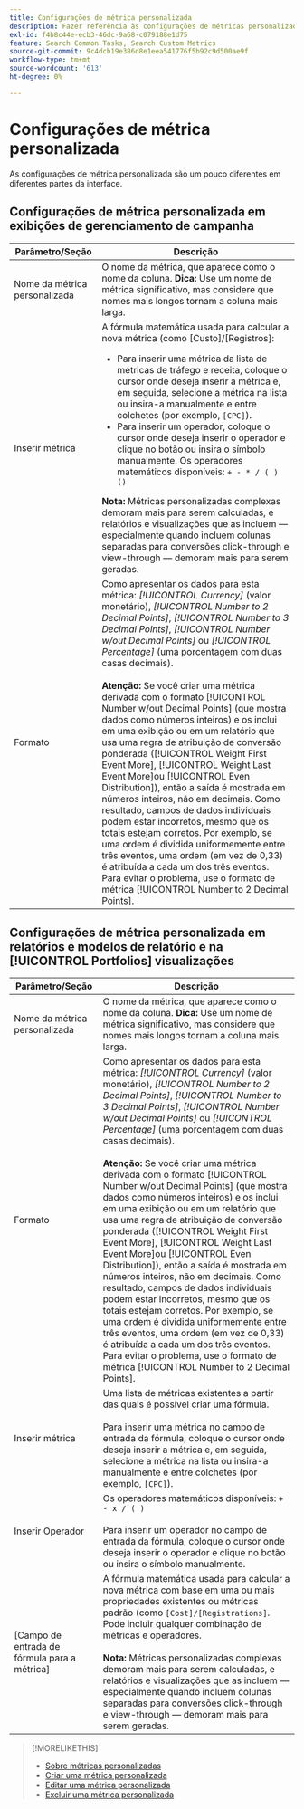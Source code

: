 ```yaml
---
title: Configurações de métrica personalizada
description: Fazer referência às configurações de métricas personalizadas, que são calculadas a partir das métricas padrão.
exl-id: f4b8c44e-ecb3-46dc-9a68-c079188e1d75
feature: Search Common Tasks, Search Custom Metrics
source-git-commit: 9c4dcb19e386d8e1eea541776f5b92c9d500ae9f
workflow-type: tm+mt
source-wordcount: '613'
ht-degree: 0%

---
```


# Configurações de métrica personalizada

As configurações de métrica personalizada são um pouco diferentes em diferentes partes da interface.

## Configurações de métrica personalizada em exibições de gerenciamento de campanha

| Parâmetro/Seção | Descrição |
|----|----|
| Nome da métrica personalizada | O nome da métrica, que aparece como o nome da coluna. <b>Dica:</b> Use um nome de métrica significativo, mas considere que nomes mais longos tornam a coluna mais larga. |
| Inserir métrica | A fórmula matemática usada para calcular a nova métrica (como [Custo]/[Registros]:<ul><li>Para inserir uma métrica da lista de métricas de tráfego e receita, coloque o cursor onde deseja inserir a métrica e, em seguida, selecione a métrica na lista ou insira-a manualmente e entre colchetes (por exemplo, `[CPC]`).</li><li>Para inserir um operador, coloque o cursor onde deseja inserir o operador e clique no botão ou insira o símbolo manualmente. Os operadores matemáticos disponíveis: `+ - * / ( ) ()`</li></ul><b>Nota:</b> Métricas personalizadas complexas demoram mais para serem calculadas, e relatórios e visualizações que as incluem — especialmente quando incluem colunas separadas para conversões click-through e view-through — demoram mais para serem geradas. |
| Formato | Como apresentar os dados para esta métrica: *[!UICONTROL Currency]* (valor monetário), *[!UICONTROL Number to 2 Decimal Points]*, *[!UICONTROL Number to 3 Decimal Points]*, *[!UICONTROL Number w/out Decimal Points]* ou *[!UICONTROL Percentage]* (uma porcentagem com duas casas decimais).<br><br><b>Atenção:</b> Se você criar uma métrica derivada com o formato [!UICONTROL Number w/out Decimal Points] (que mostra dados como números inteiros) e os inclui em uma exibição ou em um relatório que usa uma regra de atribuição de conversão ponderada ([!UICONTROL Weight First Event More], [!UICONTROL Weight Last Event More]ou [!UICONTROL Even Distribution]), então a saída é mostrada em números inteiros, não em decimais. Como resultado, campos de dados individuais podem estar incorretos, mesmo que os totais estejam corretos. Por exemplo, se uma ordem é dividida uniformemente entre três eventos, uma ordem (em vez de 0,33) é atribuída a cada um dos três eventos. Para evitar o problema, use o formato de métrica [!UICONTROL Number to 2 Decimal Points]. |

## Configurações de métrica personalizada em relatórios e modelos de relatório e na [!UICONTROL Portfolios] visualizações

| Parâmetro/Seção | Descrição |
|----|----|
| Nome da métrica personalizada | O nome da métrica, que aparece como o nome da coluna. <b>Dica:</b> Use um nome de métrica significativo, mas considere que nomes mais longos tornam a coluna mais larga. |
| Formato | Como apresentar os dados para esta métrica: *[!UICONTROL Currency]* (valor monetário), *[!UICONTROL Number to 2 Decimal Points]*, *[!UICONTROL Number to 3 Decimal Points]*, *[!UICONTROL Number w/out Decimal Points]* ou *[!UICONTROL Percentage]* (uma porcentagem com duas casas decimais).<br><br><b>Atenção:</b> Se você criar uma métrica derivada com o formato [!UICONTROL Number w/out Decimal Points] (que mostra dados como números inteiros) e os inclui em uma exibição ou em um relatório que usa uma regra de atribuição de conversão ponderada ([!UICONTROL Weight First Event More], [!UICONTROL Weight Last Event More]ou [!UICONTROL Even Distribution]), então a saída é mostrada em números inteiros, não em decimais. Como resultado, campos de dados individuais podem estar incorretos, mesmo que os totais estejam corretos. Por exemplo, se uma ordem é dividida uniformemente entre três eventos, uma ordem (em vez de 0,33) é atribuída a cada um dos três eventos. Para evitar o problema, use o formato de métrica [!UICONTROL Number to 2 Decimal Points]. |
| Inserir métrica | Uma lista de métricas existentes a partir das quais é possível criar uma fórmula.<br><br>Para inserir uma métrica no campo de entrada da fórmula, coloque o cursor onde deseja inserir a métrica e, em seguida, selecione a métrica na lista ou insira-a manualmente e entre colchetes (por exemplo, `[CPC]`). |
| Inserir Operador | Os operadores matemáticos disponíveis: `+ - x / ( )`<br><br>Para inserir um operador no campo de entrada da fórmula, coloque o cursor onde deseja inserir o operador e clique no botão ou insira o símbolo manualmente. |
| [Campo de entrada de fórmula para a métrica] | A fórmula matemática usada para calcular a nova métrica com base em uma ou mais propriedades existentes ou métricas padrão (como `[Cost]/[Registrations]`. Pode incluir qualquer combinação de métricas e operadores.<br><br><b>Nota:</b> Métricas personalizadas complexas demoram mais para serem calculadas, e relatórios e visualizações que as incluem — especialmente quando incluem colunas separadas para conversões click-through e view-through — demoram mais para serem geradas. |

>[!MORELIKETHIS]
>
>* [Sobre métricas personalizadas](custom-metric-about.md)
>* [Criar uma métrica personalizada](custom-metric-create.md)
>* [Editar uma métrica personalizada](custom-metric-edit.md)
>* [Excluir uma métrica personalizada](custom-metric-delete.md)
